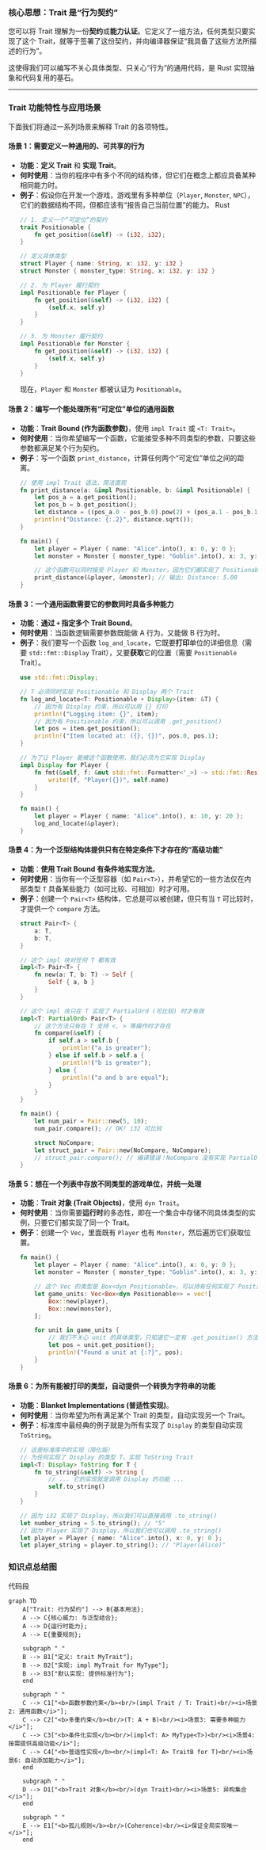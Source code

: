 ### **核心思想：Trait 是“行为契约”**

您可以将 Trait 理解为一份**契约**或**能力认证**。它定义了一组方法，任何类型只要实现了这个 Trait，就等于签署了这份契约，并向编译器保证“我具备了这些方法所描述的行为”。

这使得我们可以编写不关心具体类型、只关心“行为”的通用代码，是 Rust 实现抽象和代码复用的基石。

---

### **Trait 功能特性与应用场景**

下面我们将通过一系列场景来解释 Trait 的各项特性。

#### **场景 1：需要定义一种通用的、可共享的行为**

- **功能**：**定义 Trait** 和 **实现 Trait**。
- **何时使用**：当你的程序中有多个不同的结构体，但它们在概念上都应具备某种相同能力时。
- **例子**：假设你在开发一个游戏，游戏里有多种单位（`Player`, `Monster`, `NPC`），它们的数据结构不同，但都应该有“报告自己当前位置”的能力。
  Rust
  ```rust
  // 1. 定义一个“可定位”的契约
  trait Positionable {
      fn get_position(&self) -> (i32, i32);
  }

  // 定义具体类型
  struct Player { name: String, x: i32, y: i32 }
  struct Monster { monster_type: String, x: i32, y: i32 }

  // 2. 为 Player 履行契约
  impl Positionable for Player {
      fn get_position(&self) -> (i32, i32) {
          (self.x, self.y)
      }
  }

  // 3. 为 Monster 履行契约
  impl Positionable for Monster {
      fn get_position(&self) -> (i32, i32) {
          (self.x, self.y)
      }
  }
  ```
  现在，`Player` 和 `Monster` 都被认证为 `Positionable`。

#### **场景 2：编写一个能处理所有“可定位”单位的通用函数**

- **功能**：**Trait Bound (作为函数参数)**，使用 `impl Trait` 或 `<T: Trait>`。
- **何时使用**：当你希望编写一个函数，它能接受多种不同类型的参数，只要这些参数都满足某个行为契约。
- **例子**：写一个函数 `print_distance`，计算任何两个“可定位”单位之间的距离。
  ```rust
  // 使用 impl Trait 语法，简洁直观
  fn print_distance(a: &impl Positionable, b: &impl Positionable) {
      let pos_a = a.get_position();
      let pos_b = b.get_position();
      let distance = ((pos_a.0 - pos_b.0).pow(2) + (pos_a.1 - pos_b.1).pow(2)) as f64;
      println!("Distance: {:.2}", distance.sqrt());
  }

  fn main() {
      let player = Player { name: "Alice".into(), x: 0, y: 0 };
      let monster = Monster { monster_type: "Goblin".into(), x: 3, y: 4 };

      // 这个函数可以同时接受 Player 和 Monster，因为它们都实现了 Positionable
      print_distance(&player, &monster); // 输出: Distance: 5.00
  }
  ```

#### **场景 3：一个通用函数需要它的参数同时具备多种能力**

- **功能**：**通过 `+` 指定多个 Trait Bound**。
- **何时使用**：当函数逻辑需要参数既能做 A 行为，又能做 B 行为时。
- **例子**：我们要写一个函数 `log_and_locate`，它既要**打印**单位的详细信息（需要 `std::fmt::Display` Trait），又要**获取**它的位置（需要 `Positionable` Trait）。
  ```rust
  use std::fmt::Display;

  // T 必须同时实现 Positionable 和 Display 两个 Trait
  fn log_and_locate<T: Positionable + Display>(item: &T) {
      // 因为有 Display 约束，所以可以用 {} 打印
      println!("Logging item: {}", item);
      // 因为有 Positionable 约束，所以可以调用 .get_position()
      let pos = item.get_position();
      println!("Item located at: ({}, {})", pos.0, pos.1);
  }

  // 为了让 Player 能被这个函数使用，我们必须为它实现 Display
  impl Display for Player {
      fn fmt(&self, f: &mut std::fmt::Formatter<'_>) -> std::fmt::Result {
          write!(f, "Player({})", self.name)
      }
  }

  fn main() {
      let player = Player { name: "Alice".into(), x: 10, y: 20 };
      log_and_locate(&player);
  }
  ```

#### **场景 4：为一个泛型结构体提供只有在特定条件下才存在的“高级功能”**

- **功能**：**使用 Trait Bound 有条件地实现方法**。
- **何时使用**：当你有一个泛型容器（如 `Pair<T>`），并希望它的一些方法仅在内部类型 `T` 具备某些能力（如可比较、可相加）时才可用。
- **例子**：创建一个 `Pair<T>` 结构体，它总是可以被创建，但只有当 `T` 可比较时，才提供一个 `compare` 方法。
  ```rust
  struct Pair<T> {
      a: T,
      b: T,
  }

  // 这个 impl 块对任何 T 都有效
  impl<T> Pair<T> {
      fn new(a: T, b: T) -> Self {
          Self { a, b }
      }
  }

  // 这个 impl 块只在 T 实现了 PartialOrd (可比较) 时才有效
  impl<T: PartialOrd> Pair<T> {
      // 这个方法只有在 T 支持 <, > 等操作时才存在
      fn compare(&self) {
          if self.a > self.b {
              println!("a is greater");
          } else if self.b > self.a {
              println!("b is greater");
          } else {
              println!("a and b are equal");
          }
      }
  }

  fn main() {
      let num_pair = Pair::new(5, 10);
      num_pair.compare(); // OK! i32 可比较

      struct NoCompare;
      let struct_pair = Pair::new(NoCompare, NoCompare);
      // struct_pair.compare(); // 编译错误！NoCompare 没有实现 PartialOrd
  }
  ```

#### **场景 5：想在一个列表中存放不同类型的游戏单位，并统一处理**

- **功能**：**Trait 对象 (Trait Objects)**，使用 `dyn Trait`。
- **何时使用**：当你需要**运行时**的多态性，即在一个集合中存储不同具体类型的实例，只要它们都实现了同一个 Trait。
- **例子**：创建一个 `Vec`，里面既有 `Player` 也有 `Monster`，然后遍历它们获取位置。
  ```rust
  fn main() {
      let player = Player { name: "Alice".into(), x: 0, y: 0 };
      let monster = Monster { monster_type: "Goblin".into(), x: 3, y: 4 };

      // 这个 Vec 的类型是 Box<dyn Positionable>，可以持有任何实现了 Positionable 的类型
      let game_units: Vec<Box<dyn Positionable>> = vec![
          Box::new(player),
          Box::new(monster),
      ];

      for unit in game_units {
          // 我们不关心 unit 的具体类型，只知道它一定有 .get_position() 方法
          let pos = unit.get_position();
          println!("Found a unit at {:?}", pos);
      }
  }
  ```

#### **场景 6：为所有能被打印的类型，自动提供一个转换为字符串的功能**

- **功能**：**Blanket Implementations (普适性实现)**。
- **何时使用**：当你希望为所有满足某个 Trait 的类型，自动实现另一个 Trait。
- **例子**：标准库中最经典的例子就是为所有实现了 `Display` 的类型自动实现 `ToString`。
  ```rust
  // 这是标准库中的实现（简化版）
  // 为任何实现了 Display 的类型 T，实现 ToString Trait
  impl<T: Display> ToString for T {
      fn to_string(&self) -> String {
          // ... 它的实现就是调用 Display 的功能 ...
          self.to_string()
      }
  }

  // 因为 i32 实现了 Display，所以我们可以直接调用 .to_string()
  let number_string = 5.to_string(); // "5"
  // 因为 Player 实现了 Display，所以我们也可以调用 .to_string()
  let player = Player { name: "Alice".into(), x: 0, y: 0 };
  let player_string = player.to_string(); // "Player(Alice)"
  ```

### **知识点总结图**

代码段

```mermaid
graph TD
    A["Trait: 行为契约"] --> B{基本用法};
    A --> C{核心威力: 与泛型结合};
    A --> D{运行时能力};
    A --> E{重要规则};

    subgraph " "
    B --> B1["定义: trait MyTrait"];
    B --> B2["实现: impl MyTrait for MyType"];
    B --> B3["默认实现: 提供标准行为"];
    end

    subgraph " "
    C --> C1["<b>函数参数约束</b><br/>(impl Trait / T: Trait)<br/><i>场景2: 通用函数</i>"];
    C --> C2["<b>多重约束</b><br/>(T: A + B)<br/><i>场景3: 需要多种能力</i>"];
    C --> C3["<b>条件化实现</b><br/>(impl<T: A> MyType<T>)<br/><i>场景4: 按需提供高级功能</i>"];
    C --> C4["<b>普适性实现</b><br/>(impl<T: A> TraitB for T)<br/><i>场景6: 自动添加能力</i>"];
    end

    subgraph " "
    D --> D1["<b>Trait 对象</b><br/>(dyn Trait)<br/><i>场景5: 异构集合</i>"];
    end

    subgraph " "
    E --> E1["<b>孤儿规则</b><br/>(Coherence)<br/><i>保证全局实现唯一</i>"];
    end
```
